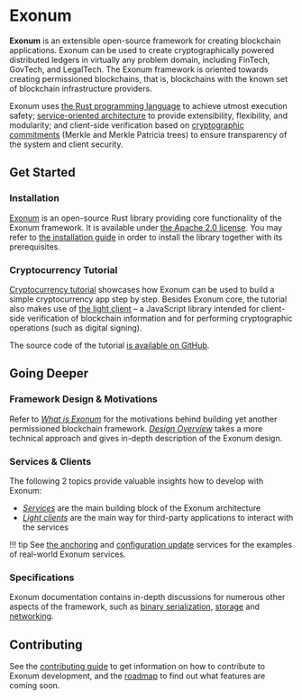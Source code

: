 # Exonum

**Exonum** is an extensible open-source framework for creating blockchain applications.
Exonum can be used to create cryptographically powered distributed
ledgers in virtually any problem domain, including FinTech, GovTech, and LegalTech.
The Exonum framework is oriented towards creating permissioned blockchains,
that is, blockchains with the known set of blockchain infrastructure providers.

Exonum uses [the Rust programming language][rust] to achieve utmost execution safety;
[service-oriented architecture][wiki:soa] to provide extensibility, flexibility,
and modularity; and client-side verification based on [cryptographic commitments][wiki:commitment]
(Merkle and Merkle Patricia trees) to ensure transparency of the system
and client security.

## Get Started

### Installation

[Exonum][core] is an open-source Rust library providing core functionality
of the Exonum framework. It is available under [the Apache 2.0 license][apache].
You may refer to [the installation guide](get-started/install.md) in order to install
the library together with its prerequisites.

### Cryptocurrency Tutorial

[Cryptocurrency tutorial](get-started/create-service.md) showcases how Exonum
can be used to build a simple cryptocurrency app step by step.
Besides Exonum core, the tutorial also makes use of [the light client][client] –
a JavaScript library intended for client-side verification of blockchain information
and for performing cryptographic operations (such as digital signing).

The source code of the tutorial [is available on GitHub][tutorial].

## Going Deeper

### Framework Design & Motivations

Refer to [*What is Exonum*](get-started/what-is-exonum.md)
for the motivations behind building
yet another permissioned blockchain framework. [*Design Overview*](get-started/design-overview.md)
takes a more technical approach and gives in-depth description of the Exonum design.

### Services & Clients

The following 2 topics provide valuable insights how to develop with Exonum:

- [*Services*](architecture/services.md) are the main building block
  of the Exonum architecture
- [*Light clients*](architecture/clients.md)
  are the main way for third-party applications to interact with the services

!!! tip
    See [the anchoring][anchoring] and [configuration update][config] services
    for the examples of real-world Exonum services.

### Specifications

Exonum documentation contains in-depth discussions for numerous other aspects
of the framework, such as [binary serialization](architecture/serialization.md),
[storage](architecture/storage.md) and [networking](advanced/network.md).

## Contributing

See the [contributing guide](contributing.md) to get information on how
to contribute to Exonum development, and the [roadmap](roadmap.md) to find out
what features are coming soon.

[rust]: http://rust-lang.org/
[wiki:soa]: https://en.wikipedia.org/wiki/Service-oriented_architecture
[wiki:commitment]: https://en.wikipedia.org/wiki/Commitment_scheme
[core]: http://github.com/exonum/exonum/
[apache]: https://opensource.org/licenses/Apache-2.0
[client]: https://github.com/exonum/exonum-client
[tutorial]: https://github.com/exonum/cryptocurrency
[anchoring]: https://github.com/exonum/exonum-btc-anchoring/
[config]: https://github.com/exonum/exonum-configuration
